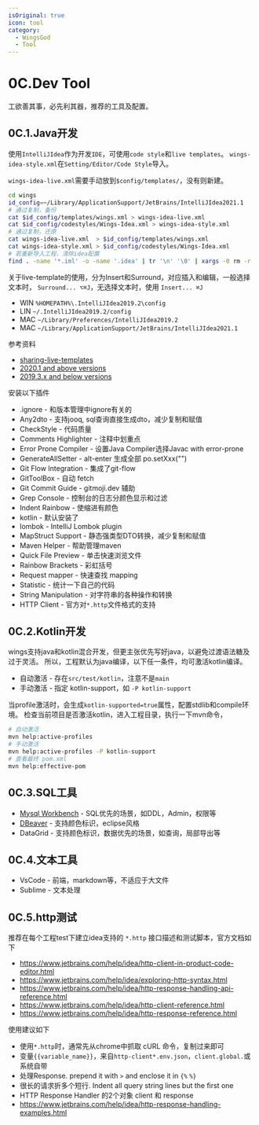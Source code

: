 ```yaml
---
isOriginal: true
icon: tool
category:
  - WingsGod
  - Tool
---
```


# 0C.Dev Tool

工欲善其事，必先利其器，推荐的工具及配置。

## 0C.1.Java开发

使用`IntelliJIdea`作为开发`IDE`，可使用`code style`和`live templates`。
`wings-idea-style.xml`在`Setting/Editor/Code Style`导入。

`wings-idea-live.xml`需要手动放到`$config/templates/`，没有则新建。

```bash
cd wings
id_config=~/Library/ApplicationSupport/JetBrains/IntelliJIdea2021.1
# 通过复制，备份
cat $id_config/templates/wings.xml > wings-idea-live.xml
cat $id_config/codestyles/Wings-Idea.xml > wings-idea-style.xml
# 通过复制，还原
cat wings-idea-live.xml  > $id_config/templates/wings.xml
cat wings-idea-style.xml > $id_config/codestyles/Wings-Idea.xml
# 若重新导入工程，清除idea配置
find . -name '*.iml' -o -name '.idea' | tr '\n' '\0' | xargs -0 rm -r
```

关于live-template的使用，分为Insert和Surround，对应插入和编辑，一般选择文本时，
`Surround... ⌥⌘J`，无选择文本时，使用 `Insert... ⌘J`

* WIN `%HOMEPATH%\.IntelliJIdea2019.2\config`
* LIN `~/.IntelliJIdea2019.2/config`
* MAC `~/Library/Preferences/IntelliJIdea2019.2`
* MAC `~/Library/ApplicationSupport/JetBrains/IntelliJIdea2021.1`

参考资料

* [sharing-live-templates](https://www.jetbrains.com/help/idea/sharing-live-templates.html)
* [2020.1 and above versions](https://www.jetbrains.com/help/idea/tuning-the-ide.html#default-dirs)
* [2019.3.x and below versions](https://www.jetbrains.com/help/idea/2019.3/tuning-the-ide.html#default-dirs)

安装以下插件

* .ignore - 和版本管理中ignore有关的
* Any2dto - 支持jooq, sql查询直接生成dto，减少复制和赋值
* CheckStyle - 代码质量
* Comments Highlighter - 注释中划重点
* Error Prone Compiler - 设置Java Compiler选择Javac with error-prone
* GenerateAllSetter - alt-enter 生成全部 po.setXxx("")
* Git Flow Integration - 集成了git-flow
* GitToolBox - 自动 fetch
* Git Commit Guide - gitmoji.dev 辅助
* Grep Console - 控制台的日志分颜色显示和过滤
* Indent Rainbow - 使缩进有颜色
* kotlin - 默认安装了
* lombok - IntelliJ Lombok plugin
* MapStruct Support - 静态强类型DTO转换，减少复制和赋值
* Maven Helper - 帮助管理maven
* Quick File Preview - 单击快速浏览文件
* Rainbow Brackets - 彩虹括号
* Request mapper - 快速查找 mapping
* Statistic - 统计一下自己的代码
* String Manipulation - 对字符串的各种操作和转换
* HTTP Client - 官方对`*.http`文件格式的支持

## 0C.2.Kotlin开发

wings支持java和kotlin混合开发，但更主张优先写好java，以避免过渡语法糖及过于灵活。
所以，工程默认为java编译，以下任一条件，均可激活kotlin编译。

* 自动激活 - 存在`src/test/kotlin`，注意不是`main`
* 手动激活 - 指定 kotlin-support，如 `-P kotlin-support`

当profile激活时，会生成`kotlin-supported=true`属性，配置stdlib和compile环境。
检查当前项目是否激活kotlin，进入工程目录，执行一下mvn命令，

```bash
# 自动激活
mvn help:active-profiles
# 手动激活
mvn help:active-profiles -P kotlin-support
# 查看最终 pom.xml
mvn help:effective-pom
```

## 0C.3.SQL工具

* [Mysql Workbench](https://www.mysql.com/products/workbench/) - SQL优先的场景，如DDL，Admin，权限等
* [DBeaver](https://dbeaver.io) - 支持颜色标识，eclipse风格
* DataGrid - 支持颜色标识，数据优先的场景，如查询，局部导出等

## 0C.4.文本工具

* VsCode - 前端，markdown等，不适应于大文件
* Sublime - 文本处理

## 0C.5.http测试

推荐在每个工程test下建立idea支持的 `*.http` 接口描述和测试脚本，官方文档如下

* <https://www.jetbrains.com/help/idea/http-client-in-product-code-editor.html>
* <https://www.jetbrains.com/help/idea/exploring-http-syntax.html>
* <https://www.jetbrains.com/help/idea/http-response-handling-api-reference.html>
* <https://www.jetbrains.com/help/idea/http-client-reference.html>
* <https://www.jetbrains.com/help/idea/http-response-reference.html>

使用建议如下

* 使用`*.http`时，通常先从chrome中抓取 cURL 命令，复制过来即可
* 变量`{{variable_name}}`，来自`http-client*.env.json`，`client.global.`或系统自带
* 处理Response. prepend it with `>` and enclose it in `{%` `%}`
* 很长的请求折多个短行. Indent all query string lines but the first one
* HTTP Response Handler 的2个对象 client 和 response
* <https://www.jetbrains.com/help/idea/http-response-handling-examples.html>
